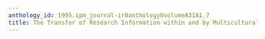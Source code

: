 ```yaml
---
anthology_id: 1995.ipm_journal-ir0anthology0volumeA31A1.7
title: The Transfer of Research Information within and by Multicultural Teams
---
```


